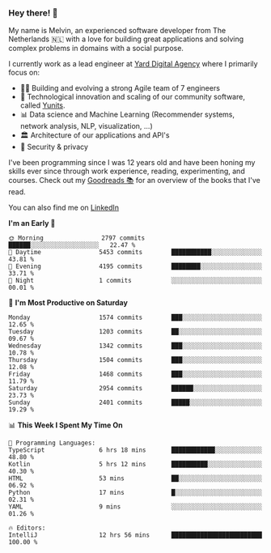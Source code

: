 ### Hey there! 👋

My name is Melvin, an experienced software developer from The Netherlands 🇳🇱 with a love for building great applications and solving complex problems in domains with a social purpose. 

I currently work as a lead engineer at [Yard Digital Agency](https://github.com/yardinternet) where I primarily focus on:

* 👏🏼 Building and evolving a strong Agile team of 7 engineers
* 🚀 Technological innovation and scaling of our community software, called [Yunits](https://www.yunits.com/).
* 📊 Data science and Machine Learning (Recommender systems, network analysis, NLP, visualization, ...)
* 🏛 Architecture of our applications and API's
* 🔐 Security & privacy

I've been programming since I was 12 years old and have been honing my skills ever since through work experience, reading, experimenting, and courses.
Check out my [Goodreads 📚](https://goodreads.com/melvinkoopmans) for an overview of the books that I've read. 

You can also find me on [LinkedIn](https://www.linkedin.com/in/melvinkoopmans)

<!--START_SECTION:waka-->
**I'm an Early 🐤** 

```text
🌞 Morning                2797 commits        ██████░░░░░░░░░░░░░░░░░░░   22.47 % 
🌆 Daytime                5453 commits        ███████████░░░░░░░░░░░░░░   43.81 % 
🌃 Evening                4195 commits        ████████░░░░░░░░░░░░░░░░░   33.71 % 
🌙 Night                  1 commits           ░░░░░░░░░░░░░░░░░░░░░░░░░   00.01 % 
```
📅 **I'm Most Productive on Saturday** 

```text
Monday                   1574 commits        ███░░░░░░░░░░░░░░░░░░░░░░   12.65 % 
Tuesday                  1203 commits        ██░░░░░░░░░░░░░░░░░░░░░░░   09.67 % 
Wednesday                1342 commits        ███░░░░░░░░░░░░░░░░░░░░░░   10.78 % 
Thursday                 1504 commits        ███░░░░░░░░░░░░░░░░░░░░░░   12.08 % 
Friday                   1468 commits        ███░░░░░░░░░░░░░░░░░░░░░░   11.79 % 
Saturday                 2954 commits        ██████░░░░░░░░░░░░░░░░░░░   23.73 % 
Sunday                   2401 commits        █████░░░░░░░░░░░░░░░░░░░░   19.29 % 
```


📊 **This Week I Spent My Time On** 

```text
💬 Programming Languages: 
TypeScript               6 hrs 18 mins       ████████████░░░░░░░░░░░░░   48.80 % 
Kotlin                   5 hrs 12 mins       ██████████░░░░░░░░░░░░░░░   40.30 % 
HTML                     53 mins             ██░░░░░░░░░░░░░░░░░░░░░░░   06.92 % 
Python                   17 mins             █░░░░░░░░░░░░░░░░░░░░░░░░   02.31 % 
YAML                     9 mins              ░░░░░░░░░░░░░░░░░░░░░░░░░   01.26 % 

🔥 Editors: 
IntelliJ                 12 hrs 56 mins      █████████████████████████   100.00 % 
```


<!--END_SECTION:waka-->
